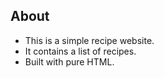 
## About

- This is a simple recipe website.
- It contains a list of recipes.
- Built with pure HTML.
